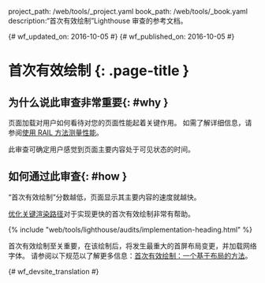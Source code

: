 project_path: /web/tools/_project.yaml
book_path: /web/tools/_book.yaml
description:“首次有效绘制”Lighthouse 审查的参考文档。

{# wf_updated_on: 2016-10-05 #}
{# wf_published_on: 2016-10-05 #}

# 首次有效绘制 {: .page-title }

## 为什么说此审查非常重要{: #why }

页面加载对用户如何看待对您的页面性能起着关键作用。
如需了解详细信息，请参阅[使用 RAIL 方法测量性能](/web/fundamentals/performance/rail)。

此审查可确定用户感觉到页面主要内容处于可见状态的时间。


## 如何通过此审查{: #how }

“首次有效绘制”分数越低，页面显示其主要内容的速度就越快。


[优化关键渲染路径](/web/fundamentals/performance/critical-rendering-path/)对于实现更快的首次有效绘制非常有帮助。


{% include "web/tools/lighthouse/audits/implementation-heading.html" %}

首次有效绘制至关重要，在该绘制后，将发生最重大的首屏布局变更，并加载网络字体。
请参阅以下规范以了解更多信息：[首次有效绘制：一个基于布局的方法](https://docs.google.com/document/d/1BR94tJdZLsin5poeet0XoTW60M0SjvOJQttKT-JK8HI/view)。


{# wf_devsite_translation #}
